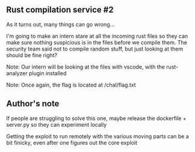 Rust compilation service #2
---

As it turns out, many things can go wrong...

I'm going to make an intern stare at all the incoming rust files so they can make sure nothing suspicious is in the files before we compile them. The security team said not to compile random stuff, but just looking at them should be fine right?

Note: Our intern will be looking at the files with vscode, with the rust-analyzer plugin installed

Note: Once again, the flag is located at /chal/flag.txt

Author's note
---
If people are struggling to solve this one, maybe release the dockerfile + server.py so they can experiment locally

Getting the exploit to run remotely with the various moving parts can be a bit finicky, even after one figures out the core exploit 